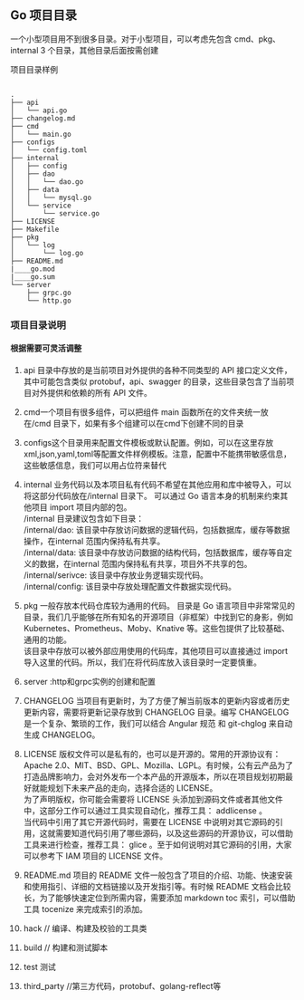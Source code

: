 ## Go 项目目录


一个小型项目用不到很多目录。对于小型项目，可以考虑先包含 cmd、pkg、internal 3 个目录，其他目录后面按需创建

项目目录样例

```

.
├── api
│   └── api.go
├── changelog.md
├── cmd
│   └── main.go
├── configs
│   └── config.toml
├── internal
│   ├── config
│   ├── dao
│   │   └── dao.go
│   ├── data
│   │   └── mysql.go
│   └── service
│       └── service.go
├── LICENSE
├── Makefile
├── pkg
│   └── log
│       └── log.go
├── README.md
|____go.mod
|____go.sum
└── server
    ├── grpc.go
    └── http.go

``` 

### 项目目录说明

#### 根据需要可灵活调整

1. api 目录中存放的是当前项目对外提供的各种不同类型的 API 接口定义文件，其中可能包含类似 protobuf，api、swagger 的目录，这些目录包含了当前项目对外提供和依赖的所有 API 文件。
 

2. cmd一个项目有很多组件，可以把组件 main 函数所在的文件夹统一放在/cmd 目录下，如果有多个组建可以在cmd下创建不同的目录


3. configs这个目录用来配置文件模板或默认配置。例如，可以在这里存放 xml,json,yaml,toml等配置文件样例模板。注意，配置中不能携带敏感信息，这些敏感信息，我们可以用占位符来替代


4. internal
业务代码以及本项目私有代码不希望在其他应用和库中被导入，可以将这部分代码放在/internal 目录下。
可以通过 Go 语言本身的机制来约束其他项目 import 项目内部的包。      
    /internal 目录建议包含如下目录：   
        /internal/dao: 该目录中存放访问数据的逻辑代码，包括数据库，缓存等数据操作，在internal 范围内保持私有共享。       
        /internal/data: 该目录中存放访问数据的结构代码，包括数据库，缓存等自定义的数据，在internal 范围内保持私有共享，项目外不共享的包。
        /internal/serivce: 该目录中存放业务逻辑实现代码。     
        /internal/config: 该目录中存放处理配置文件数据实现代码。       



5. pkg 一般存放本代码仓库较为通用的代码。 目录是 Go 语言项目中非常常见的目录，我们几乎能够在所有知名的开源项目（非框架）中找到它的身影，例如 Kubernetes、Prometheus、Moby、Knative 等。这些包提供了比较基础、通用的功能。  
该目录中存放可以被外部应用使用的代码库，其他项目可以直接通过 import 导入这里的代码。所以，我们在将代码库放入该目录时一定要慎重。

6. server :http和grpc实例的创建和配置

7. CHANGELOG
当项目有更新时，为了方便了解当前版本的更新内容或者历史更新内容，需要将更新记录存放到 CHANGELOG 目录。编写 CHANGELOG 是一个复杂、繁琐的工作，我们可以结合 Angular 规范 和 git-chglog 来自动生成 CHANGELOG。

8. LICENSE
版权文件可以是私有的，也可以是开源的。常用的开源协议有：Apache 2.0、MIT、BSD、GPL、Mozilla、LGPL。有时候，公有云产品为了打造品牌影响力，会对外发布一个本产品的开源版本，所以在项目规划初期最好就能规划下未来产品的走向，选择合适的 LICENSE。   
为了声明版权，你可能会需要将 LICENSE 头添加到源码文件或者其他文件中，这部分工作可以通过工具实现自动化，推荐工具： addlicense 。   
当代码中引用了其它开源代码时，需要在 LICENSE 中说明对其它源码的引用，这就需要知道代码引用了哪些源码，以及这些源码的开源协议，可以借助工具来进行检查，推荐工具： glice 。至于如何说明对其它源码的引用，大家可以参考下 IAM 项目的 LICENSE 文件。   

9. README.md
项目的 README 文件一般包含了项目的介绍、功能、快速安装和使用指引、详细的文档链接以及开发指引等。有时候 README 文档会比较长，为了能够快速定位到所需内容，需要添加 markdown toc 索引，可以借助工具 tocenize 来完成索引的添加。

10. hack  // 编译、构建及校验的工具类

11. build // 构建和测试脚本

12. test 测试

13. third_party  //第三方代码，protobuf、golang-reflect等







